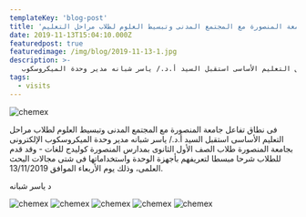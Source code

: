 ```yaml
---
templateKey: 'blog-post'
title: 'فى نطاق تفاعل جامعة المنصورة مع المجتمع المدنى وتبسيط العلوم لطلاب مراحل التعليم'
date: 2019-11-13T15:04:10.000Z
featuredpost: true
featuredimage: /img/blog/2019-11-13-1.jpg
description: >-
   مع المجتمع المدنى وتبسيط العلوم لطلاب مراحل التعليم الأساسى استقبل السيد أ.د./ ياسر شبانه مدير وحدة الميكروسكوب
tags:
  - visits
---
```


![chemex](/img/blog/2019-11-13-2.jpg)

فى نطاق تفاعل جامعة المنصورة مع المجتمع المدنى وتبسيط العلوم لطلاب مراحل التعليم الأساسى استقبل السيد أ.د./ ياسر شبانه مدير وحدة الميكروسكوب الإلكترونى بجامعة المنصورة طلاب الصف الأول الثانوى بمدارس المنصورة كوليدج للغات - وقد قدم للطلاب شرحا مبسطا لتعريفهم بأجهزة الوحدة واستخداماتها فى شتى مجالات البحث العلمى، وذلك يوم الأربعاء الموافق 13/11/2019.  


د ياسر شبانه

![chemex](/img/blog/2019-11-13-3.jpg)
![chemex](/img/blog/2019-11-13-4.jpg)
![chemex](/img/blog/2019-11-13-5.jpg)
![chemex](/img/blog/2019-11-13-6.jpg)
![chemex](/img/blog/2019-11-13-7.jpg)
